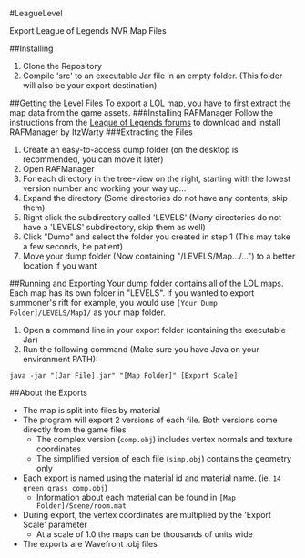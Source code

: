#LeagueLevel

Export League of Legends NVR Map Files

##Installing
1. Clone the Repository
2. Compile 'src' to an executable Jar file in an empty folder. (This folder will also be your export destination)

##Getting the Level Files
To export a LOL map, you have to first extract the map data from the game assets.
###Installing RAFManager
Follow the instructions from the [League of Legends forums](http://forums.na.leagueoflegends.com/board/showthread.php?p=8597866) to download and install RAFManager by ItzWarty 
###Extracting the Files
1. Create an easy-to-access dump folder (on the desktop is recommended, you can move it later)
2. Open RAFManager
3. For each directory in the tree-view on the right, starting with the lowest version number and working your way up...
  1. Expand the directory  (Some directories do not have any contents, skip them)
  2. Right click the subdirectory called 'LEVELS' (Many directories do not have a 'LEVELS' subdirectory, skip them as well)
  3. Click "Dump" and select the folder you created in step 1 (This may take a few seconds, be patient)
4. Move your dump folder (Now containing "/LEVELS/Map.../...") to a better location if you want

##Running and Exporting
Your dump folder contains all of the LOL maps. Each map has its own folder in "LEVELS". If you wanted to export summoner's rift for example, you would use  `[Your Dump Folder]/LEVELS/Map1/` as your map folder.

1. Open a command line in your export folder (containing the executable Jar)
2. Run the following command (Make sure you have Java on your environment PATH):
```dos
java -jar "[Jar File].jar" "[Map Folder]" [Export Scale]
```

##About the Exports
- The map is split into files by material
- The program will export 2 versions of each file. Both versions come directly from the game files
  - The complex version (`comp.obj`) includes vertex normals and texture coordinates
  - The simplified version of each file (`simp.obj`) contains the geometry only
- Each export is named using the material id and material name. (ie. `14 green_grass comp.obj`)
  - Information about each material can be found in `[Map Folder]/Scene/room.mat`
- During export, the vertex coordinates are multiplied by the 'Export Scale' parameter
  - At a scale of 1.0 the maps can be thousands of units wide
- The exports are Wavefront .obj files
